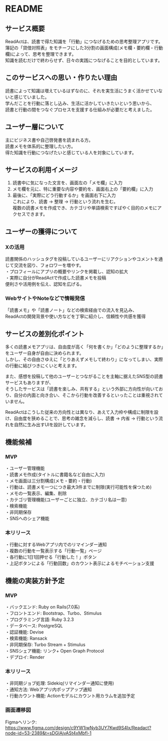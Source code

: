 # README

## サービス概要
ReadActは、読書で得た知識を「行動」につなげるための思考整理アプリです。  
簿記の「貸借対照表」をモチーフにした3分割の画面構成(メモ欄・要約欄・行動欄)によって、思考を整理できます。  
知識を読むだけで終わらせず、日々の実践につなげることを目的としています。  

## このサービスへの思い・作りたい理由
読書によって知識は増えているはずなのに、それを実生活にうまく活かせていないと感じていました。  
学んだことを行動に落とし込み、生活に活かしていきたいという思いから、  
読書と行動の間をつなぐプロセスを支援する仕組みが必要だと考えました。  

## ユーザー層について
主にビジネス書や自己啓発書を読まれる方。  
読書メモを体系的に整理したい方。  
得た知識を行動につなげたいと感じている人を対象にしています。  

## サービスの利用イメージ
1. 読書中に気になった文言を、画面左の「メモ欄」に入力  
2. メモ欄を元に、特に重要な内容や要約を、画面右上の「要約欄」に入力  
3. 最後に、「実際にどう行動するか」を画面右下に入力  
これにより、読書 → 整理 → 行動という流れを生む。  
複数の読書メモを作成でき、カテゴリや単語検索ですばやく目的のメモにアクセスできます。  

## ユーザーの獲得について
### Xの活用
読書関係のハッシュタグを投稿しているユーザーにリアクションやコメントを通じて交流を図り、フォロワーを増やす。  
・プロフィールにアプリの概要やリンクを掲載し、認知の拡大  
・実際に自分がReadActで作成した読書メモを投稿  
便利さや活用例を伝え、認知を広げる。  

### WebサイトやNoteなどで情報発信
「読書メモ」や「読書ノート」などの検索経由での流入を見込み、  
ReadActの開発背景や使い方などを丁寧に紹介し、信頼性や共感を獲得  

## サービスの差別化ポイント
多くの読書メモアプリは、自由度が高く「何を書くか」「どのように整理するか」をユーザー自身が自由に決められます。  
しかし、その自由さゆえに「とりあえずメモして終わり」になってしまい、実際の行動に結びつきにくいと考えます。  

また、感想を投稿して他のユーザーとつながることを主軸に据えたSNS型の読書サービスもありますが、  
そうしたサービスは「読書を楽しみ、共有する」という外部に方向性が向いており、自分の内面と向き合い、そこから行動を改善するといったことは重視されていません。  

ReadActはこうした従来の方向性とは異なり、あえて入力枠や構成に制限を設け、自由度を狭めることで、思考の雑念を減らし、読書 → 内省 → 行動という流れを自然に生み出すUIを設計しています。  

## 機能候補
### MVP
・ユーザー管理機能  
・読書メモ作成(タイトルに書籍名など自由に入力)  
・メモ画面は三分割構成(メモ・要約・行動)  
・行動は、読書メモ一つにつき最大3件までに制限(実行可能性を保つため)  
・メモの一覧表示、編集、削除  
・カテゴリ管理機能(ユーザーごとに独立、カテゴリ名は一意)  
・検索機能  
・非同期保存  
・SNSへのシェア機能  

### 本リリース
・行動に対するWebアプリ内でのリマインダー通知  
・複数の行動を一覧表示する「行動一覧」ページ  
・各行動に1日1回押せる「行動した！」ボタン   
・上記ボタンによる「行動回数」のカウント表示によるモチベーション支援  

## 機能の実装方針予定
### MVP
・バックエンド: Ruby on Rails(7.0系)  
・フロントエンド: Bootstrap、Turbo、Stimulus  
・プログラミング言語: Ruby 3.2.3  
・データベース: PostgreSQL  
・認証機能: Devise  
・検索機能: Ransack  
・非同期保存: Turbo Stream + Stimulus  
・SNSシェア機能: リンク+ Open Graph Protocol  
・デプロイ: Render  

### 本リリース
・非同期ジョブ処理: Sidekiq(リマインダー通知に使用)  
・通知方法: Webアプリ内ポップアップ通知  
・行動カウント機能: Actionモデルにカウント用カラムを追加予定  

### 画面遷移図
Figmaへリンク:
https://www.figma.com/design/c9YW1iwNyb3UY7Kwd9S4Ix/Readact?node-id=53-2389&t=sDGIAjvASt4xMbfl-1
